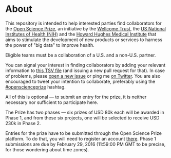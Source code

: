 # About
This repository is intended to help interested parties find collaborators for the [Open Science Prize](https://www.openscienceprize.org/), an initiative by the [Wellcome Trust](http://www.wellcome.ac.uk/), the [US National Institutes of Health (NIH)](http://nih.gov/) and the [Howard Hughes Medical Institute](http://www.hhmi.org/) that aims to stimulate the development of new products or services to harness the power of "big data" to improve health.

Eligible teams must be a collaboration of a U.S. and a non-U.S. partner.

You can signal your interest in finding collaborators by adding your relevant information to [this TSV file](https://github.com/Daniel-Mietchen/open-science-prize/blob/master/collaboration.tsv) (and issuing a new pull request for that). In case of problems, please [open a new issue](https://github.com/Daniel-Mietchen/open-science-prize/issues/new) or ping me [on Twitter](https://twitter.com/EvoMRI). You are also encouraged to tweet your intention to collaborate, preferably using the [#openscienceprize](https://twitter.com/hashtag/openscienceprize?f=tweets) hashtag.

All of this is optional &mdash; to submit an entry for the prize, it is neither necessary nor sufficient to participate here.

The Prize has two phases &mdash; six prizes of USD 80k each will be awarded in Phase 1, and from these six projects, one will be selected to receive USD 230k in Phase 2.

Entries for the prize have to be submitted through the Open Science Prize platform. To do that, you will need to register an account [there](https://www.openscienceprize.org/acc/r/). Phase 1 submissions are due by February 29, 2016 (11:59:00 PM GMT to be precise, for those wondering about time zones).
